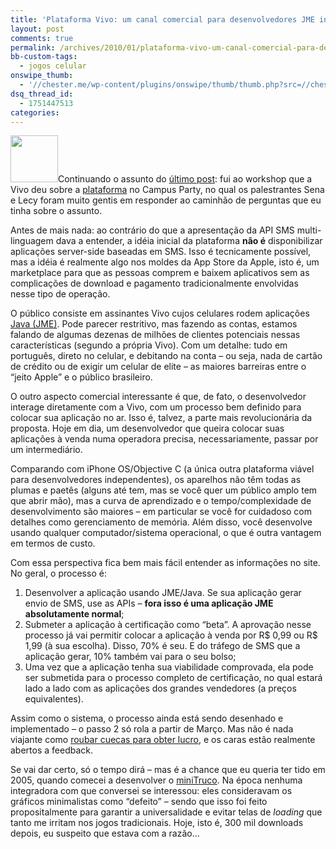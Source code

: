 ```yaml
---
title: 'Plataforma Vivo: um canal comercial para desenvolvedores JME independentes.'
layout: post
comments: true
permalink: /archives/2010/01/plataforma-vivo-um-canal-comercial-para-desenvolvedores-jme-independentes.html/
bb-custom-tags:
  - jogos celular
onswipe_thumb:
  - '//chester.me/wp-content/plugins/onswipe/thumb/thumb.php?src=//chester.me/wp-content/uploads/2010/01/vivo_java_c1.png&amp;w=600&amp;h=800&amp;zc=1&amp;q=75&amp;f=0'
dsq_thread_id:
  - 1751447513
categories:
---
```

<img src="//chester.me/wp-content/uploads/2010/01/vivo_java_c1.png" width="76" height="75" class="alignleft left size-full wp-image-3606" />Continuando o assunto do [último post][1]: fui ao workshop que a Vivo deu sobre a [plataforma][2] no Campus Party, no qual os palestrantes Sena e Lecy foram muito gentis em responder ao caminhão de perguntas que eu tinha sobre o assunto.

Antes de mais nada: ao contrário do que a apresentação da API SMS multi-linguagem dava a entender, a idéia inicial da plataforma **não é** disponibilizar aplicações server-side baseadas em SMS. Isso é tecnicamente possível, mas a idéia é realmente algo nos moldes da App Store da Apple, isto é, um marketplace para que as pessoas comprem e baixem aplicativos sem as complicações de download e pagamento tradicionalmente envolvidas nesse tipo de operação.

O público consiste em assinantes Vivo cujos celulares rodem aplicações [Java (JME)][3]. Pode parecer restritivo, mas fazendo as contas, estamos falando de algumas dezenas de milhões de clientes potenciais nessas características (segundo a própria Vivo). Com um detalhe: tudo em português, direto no celular, e debitando na conta &#8211; ou seja, nada de cartão de crédito ou de exigir um celular de elite &#8211; as maiores barreiras entre o &#8220;jeito Apple&#8221; e o público brasileiro.

O outro aspecto comercial interessante é que, de fato, o desenvolvedor interage diretamente com a Vivo, com um processo bem definido para colocar sua aplicação no ar. Isso é, talvez, a parte mais revolucionária da proposta. Hoje em dia, um desenvolvedor que queira colocar suas aplicações à venda numa operadora precisa, necessariamente, passar por um intermediário.

Comparando com iPhone OS/Objective C (a única outra plataforma viável para desenvolvedores independentes), os aparelhos não têm todas as plumas e paetês (alguns até tem, mas se você quer um público amplo tem que abrir mão), mas a curva de aprendizado e o tempo/complexidade de desenvolvimento são maiores &#8211; em particular se você for cuidadoso com detalhes como gerenciamento de memória. Além disso, você desenvolve usando qualquer computador/sistema operacional, o que é outra vantagem em termos de custo.

Com essa perspectiva fica bem mais fácil entender as informações no site. No geral, o processo é:

1.  Desenvolver a aplicação usando JME/Java. Se sua aplicação gerar envio de SMS, use as APIs &#8211; **fora isso é uma aplicação JME absolutamente normal**;
2.  Submeter a aplicação à certificação como &#8220;beta&#8221;. A aprovação nesse processo já vai permitir colocar a aplicação à venda por R$ 0,99 ou R$ 1,99 (à sua escolha). Disso, 70% é seu. E do tráfego de SMS que a aplicação gerar, 10% também vai para o seu bolso;
3.  Uma vez que a aplicação tenha sua viabilidade comprovada, ela pode ser submetida para o processo completo de certificação, no qual estará lado a lado com as aplicações dos grandes vendedores (a preços equivalentes).

Assim como o sistema, o processo ainda está sendo desenhado e implementado &#8211; o passo 2 só rola a partir de Março. Mas não é nada viajante como [roubar cuecas para obter lucro][4], e os caras estão realmente abertos a feedback.

Se vai dar certo, só o tempo dirá &#8211; mas é a chance que eu queria ter tido em 2005, quando comecei a desenvolver o [miniTruco][5]. Na época nenhuma integradora com que conversei se interessou: eles consideravam os gráficos minimalistas como &#8220;defeito&#8221; &#8211; sendo que isso foi feito propositalmente para garantir a universalidade e evitar telas de *loading* que tanto me irritam nos jogos tradicionais. Hoje, isto é, 300 mil downloads depois, eu suspeito que estava com a razão&#8230;

 [1]: //chester.me/archives/2010/01/plataforma-vivo-para-desenvolvimento-e-comercializacao-de-aplicativos-baseados-em-sms-sera-a-app-store-tupiniquim.html
 [2]: http://desenvolvedores.vivo.com.br/
 [3]: http://java.sun.com/javame/index.jsp
 [4]: http://poorbuthappy.com/ease/archives/2009/02/28/4482/phase-1-collect-underpants-phase-3-profit
 [5]: //chester.me/minitruco
